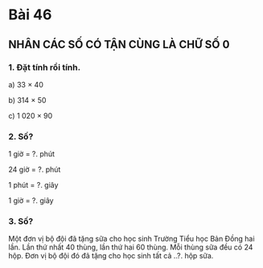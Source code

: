 # Bài 46

## NHÂN CÁC SỐ CÓ TẬN CÙNG LÀ CHỮ SỐ 0

### 1. Đặt tính rồi tính.

a) 33 × 40

b) 314 × 50

c) 1 020 × 90

### 2. Số?
1 giờ = ?. phút

24 giờ = ?. phút

1 phút = ?. giây

1 giờ = ?. giây

### 3. Số?

Một đơn vị bộ đội đã tặng sữa cho học sinh Trường Tiểu học Bản Đồng hai lần. Lần thứ nhất 40 thùng, lần thứ hai 60 thùng. Mỗi thùng sữa đều có 24 hộp. Đơn vị bộ đội đó đã tặng cho học sinh tất cả ..?. hộp sữa.
